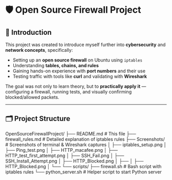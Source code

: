 # 🛡️ Open Source Firewall Project

## 📖 Introduction
This project was created to introduce myself further into **cybersecurity** and **network concepts**, specifically:
- Setting up an **open source firewall** on Ubuntu using `iptables`
- Understanding **tables, chains, and rules**
- Gaining hands-on experience with **port numbers** and their use
- Testing traffic with tools like **curl** and validating with **Wireshark**

The goal was not only to learn theory, but to **practically apply it** — configuring a firewall, running tests, and visually confirming blocked/allowed packets.

---

## 🗂️ Project Structure
OpenSourceFirewallProject/
├── README.md # This file
├── firewall_rules.md # Detailed explanation of iptables rules
├── Screenshots/ # Screenshots of terminal & Wireshark captures
│ ├── iptables_setup.png
│ ├── Ping_test.png
│ ├── HTTP_macafee.png
│ ├── HTTP_test_first_attempt.png
│ ├── SSH_Fail.png
│ ├── SSH_Install_Attempt.png
│ ├── HTTP_Blocked.png
│ ├── 
│ ├── HTTP_Blocked.png
│ └── 
└── scripts/
├── firewall.sh # Bash script with iptables rules
└── python_server.sh # Helper script to start Python server
